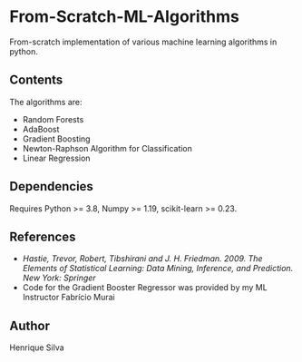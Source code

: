 # From-Scratch-ML-Algorithms
From-scratch implementation of various machine learning algorithms in python.
## Contents
The algorithms are:
* Random Forests
* AdaBoost
* Gradient Boosting
* Newton-Raphson Algorithm for Classification
* Linear Regression
## Dependencies
Requires Python >= 3.8, Numpy >= 1.19, scikit-learn >= 0.23.
## References 
* _Hastie, Trevor, Robert, Tibshirani and J. H. Friedman. 2009. The Elements of Statistical Learning: Data Mining, Inference, and Prediction. New York: Springer_
* Code for the Gradient Booster Regressor was provided by my ML Instructor Fabrício Murai
## Author
Henrique Silva
